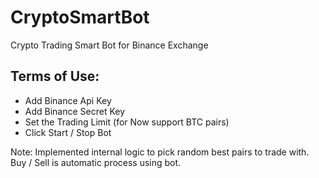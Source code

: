 # CryptoSmartBot

Crypto Trading Smart Bot for Binance Exchange

Terms of Use:
----------------------

- Add Binance Api Key
- Add Binance Secret Key
- Set the Trading Limit (for Now support BTC pairs)
- Click Start / Stop Bot

Note: Implemented internal logic to pick random best pairs to trade with. Buy / Sell is automatic process using bot.